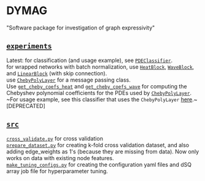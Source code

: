 # DYMAG

"Software package for investigation of graph expressivity"

## [`experiments`](./experiments)
Latest: for classification (and usage example), see [`PDEClassifier`](./experiments/classifier2.py#L143).  
for wrapped networks with batch normalization, use [`HeatBlock`](./experiments/classifier2.py#L15), [`WaveBlock`](./experiments/classifier2.py#L68), and [`LinearBlock`](./experiments/classifier2.py#L120) (with skip connection).  
use [`ChebyPolyLayer`](./experiments/cheby_poly_layer.py#L18) for a message passing class.  
Use [`get_cheby_coefs_heat`](./experiments/pde_layers.py#L96) and [`get_cheby_coefs_wave`](./experiments/pde_layers.py#L112) for computing the Chebyshev polynomial coefficients for the PDEs used by [`ChebyPolyLayer`](./experiments/cheby_poly_layer.py#L18).  
~For usage example, see this classifier that uses the `ChebyPolyLayer` [here](./experiments/classifier.py#L16).~ [DEPRECATED]
## [`src`](./src)
[`cross_validate.py`](./src/cross_validate.py) for cross validation  
[`prepare_dataset.py`](./src/prepare_dataset.py) for creating k-fold cross validation dataset, and also adding edge_weights as 1's (because they are missing from data). Now only works on data with existing node features.  
[`make_tuning_configs.py`](./src/make_tuning_configs.py) for creating the configuration yaml files and dSQ array job file for hyperparameter tuning.  
